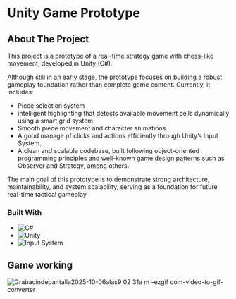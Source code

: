 # Unity Game Prototype
## About The Project
This project is a prototype of a real-time strategy game with chess-like movement, developed in Unity (C#).

Although still in an early stage, the prototype focuses on building a robust gameplay foundation rather than complete game content.
Currently, it includes:
* Piece selection system
* intelligent highlighting that detects available movement cells dynamically using a smart grid system.
* Smooth piece movement and character animations.
* A good manage pf clicks and actions efficiently through Unity’s Input System.
* A clean and scalable codebase, built following object-oriented programming principles and well-known game design patterns such as Observer and Strategy, among others.

The main goal of this prototype is to demonstrate strong architecture, maintainability, and system scalability, serving as a foundation for future real-time tactical gameplay

### Built With
* ![C#](https://img.shields.io/badge/C%23-239120?style=for-the-badge&logo=c-sharp&logoColor=white)
* ![Unity](https://img.shields.io/badge/Unity-100000?style=for-the-badge&logo=unity&logoColor=white)
* ![Input System](https://img.shields.io/badge/Unity%20Input%20System-222222?style=for-the-badge&logo=unity&logoColor=white)

## Game working
![Grabacindepantalla2025-10-06alas9 02 31a m -ezgif com-video-to-gif-converter](https://github.com/user-attachments/assets/c8a4cd0c-4e00-4400-b303-5834aa7885bd)


